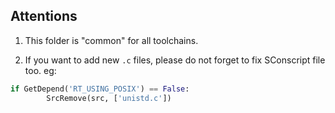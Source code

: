## Attentions

1. This folder is "common" for all toolchains.

2. If you want to add new `.c` files, please do not forget to fix SConscript file too. eg:

```python
if GetDepend('RT_USING_POSIX') == False:
        SrcRemove(src, ['unistd.c'])
```